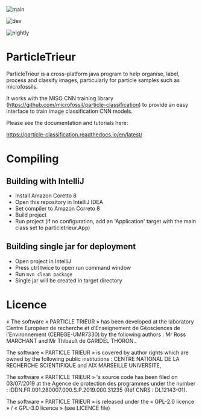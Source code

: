 ![main](https://github.com/microfossil/particle-trieur/actions/workflows/main-release.yml/badge.svg)

![dev](https://github.com/microfossil/particle-trieur/actions/workflows/dev-release.yml/badge.svg)

![nightly](https://github.com/microfossil/particle-trieur/actions/workflows/nightly-artifact.yml/badge.svg)

# ParticleTrieur

ParticleTrieur is a cross-platform java program to help organise, label, process and classify images, particularly for particle samples such as microfossils.

It works with the MISO CNN training library (https://github.com/microfossil/particle-classification) to provide an easy interface to train image classification CNN models.

Please see the documentation and tutorials here:

https://particle-classification.readthedocs.io/en/latest/

# Compiling

## Building with IntelliJ

- Install Amazon Coretto 8
- Open this repository in IntelliJ IDEA
- Set compiler to Amazon Correto 8
- Build project
- Run project (if no configuration, add an 'Application' target with the main class set to particletrieur.App)

## Building single jar for deployment

- Open project in IntelliJ
- Press ctrl twice to open run command window
- Run `mvn clean package`
- Single jar will be created in target directory

# Licence

« The software « PARTICLE TRIEUR » has been developed at the laboratory
Centre Européen de recherche et d’Enseignement de Géosciences de
l’Environnement (CEREGE-UMR7330) by the following authors :
Mr Ross MARCHANT and Mr Thibault de GARIDEL THORON..

The software « PARTICLE TRIEUR » is covered by author rights which are
owned by the following public institutions :
CENTRE NATIONAL DE LA RECHERCHE SCIENTIFIQUE and AIX MARSEILLE UNIVERSITE,

The software « PARTICLE TRIEUR » 's source code has been filed on 03/07/2019
at the Agence de protection des programmes under the number :
IDDN.FR.001.280007.000.S.P.2019.000.31235 (Réf CNRS : DL12143-01).

The software « PARTICLE TRIEUR » is released under the
« GPL-2.0  licence » / « GPL-3.0  licence » (see LICENCE file)
